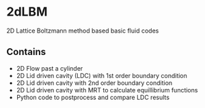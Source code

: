 2dLBM
=====

2D Lattice Boltzmann method based basic fluid codes

## Contains

* 2D Flow past a cylinder
* 2D Lid driven cavity (LDC) with 1st order boundary condition
* 2D Lid driven cavity with 2nd order boundary condition
* 2D Lid driven cavity with MRT to calculate equillibrium functions
* Python code to postprocess and compare LDC results
